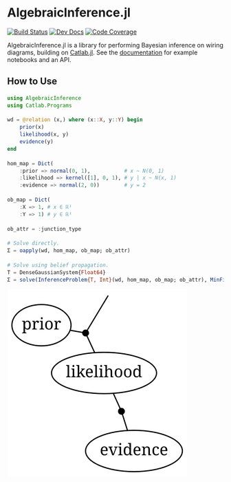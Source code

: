 # AlgebraicInference.jl

[![Build Status](https://github.com/samuelsonric/AlgebraicInference.jl/workflows/Tests/badge.svg)](https://github.com/samuelsonric/AlgebraicInference.jl/actions?query=workflow%3ATests)
[![Dev Docs](https://img.shields.io/badge/docs-dev-blue.svg)](https://samuelsonric.github.io/AlgebraicInference.jl/dev/)
[![Code Coverage](https://codecov.io/gh/samuelsonric/AlgebraicInference.jl/branch/master/graph/badge.svg?token=FJJQQCTUCF)](https://codecov.io/gh/samuelsonric/AlgebraicInference.jl)

AlgebraicInference.jl is a library for performing Bayesian inference on wiring diagrams,
building on [Catlab.jl](https://algebraicjulia.github.io/Catlab.jl/dev/). See the
[documentation](https://samuelsonric.github.io/AlgebraicInference.jl/dev/) for example
notebooks and an API.

## How to Use

```julia
using AlgebraicInference
using Catlab.Programs

wd = @relation (x,) where (x::X, y::Y) begin
    prior(x)
    likelihood(x, y)
    evidence(y)
end

hom_map = Dict(
    :prior => normal(0, 1),           # x ~ N(0, 1)
    :likelihood => kernel([1], 0, 1), # y | x ~ N(x, 1)
    :evidence => normal(2, 0))        # y = 2

ob_map = Dict(
    :X => 1, # x ∈ ℝ¹
    :Y => 1) # y ∈ ℝ¹

ob_attr = :junction_type

# Solve directly.
Σ = oapply(wd, hom_map, ob_map; ob_attr)

# Solve using belief propagation.
T = DenseGaussianSystem{Float64}
Σ = solve(InferenceProblem{T, Int}(wd, hom_map, ob_map; ob_attr), MinFill())
```

![inference](./inference.svg)
